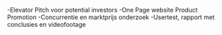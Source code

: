 -Elevator Pitch voor potential investors
-One Page website Product Promotion
-Concurrentie en marktprijs onderzoek
-Usertest, rapport met conclusies en videofootage